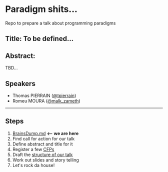 # Paradigm shits...

Repo to prepare a talk about programming paradigms


## Title: To be defined...

## Abstract: 
TBD...

## Speakers
 - Thomas PIERRAIN ([@tpierrain](https://twitter.com/tpierrain))
 - Romeu MOURA ([@malk_zameth](https://twitter.com/malk_zameth))

---

## Steps

1. [BrainsDump.md](BrainsDump.md)  __<-- we are here__
1. Find call for action for our talk
1. Define abstract and title for it
1. Register a few [CFPs](CFPs.md)
1. Draft the [structure of our talk](TalkStructure.md)
1. Work out slides and story telling
1. Let's rock da house!
